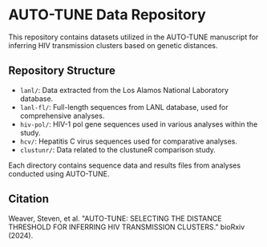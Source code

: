 # AUTO-TUNE Data Repository

This repository contains datasets utilized in the AUTO-TUNE manuscript for inferring HIV transmission clusters based on genetic distances.

## Repository Structure

- `lanl/`: Data extracted from the Los Alamos National Laboratory database.
- `lanl-fl/`: Full-length sequences from LANL database, used for comprehensive analyses.
- `hiv-pol/`: HIV-1 pol gene sequences used in various analyses within the study.
- `hcv/`: Hepatitis C virus sequences used for comparative analyses.
- `clustunr/`: Data related to the clustuneR comparison study.

Each directory contains sequence data and results files from analyses conducted using AUTO-TUNE.

## Citation

Weaver, Steven, et al. "AUTO-TUNE: SELECTING THE DISTANCE THRESHOLD FOR INFERRING HIV TRANSMISSION CLUSTERS." bioRxiv (2024).
